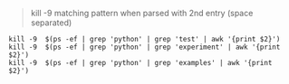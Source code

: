> kill -9 matching pattern when parsed with 2nd entry (space separated)

```
kill -9  $(ps -ef | grep 'python' | grep 'test' | awk '{print $2}')
kill -9  $(ps -ef | grep 'python' | grep 'experiment' | awk '{print $2}')
kill -9  $(ps -ef | grep 'python' | grep 'examples' | awk '{print $2}')
```

